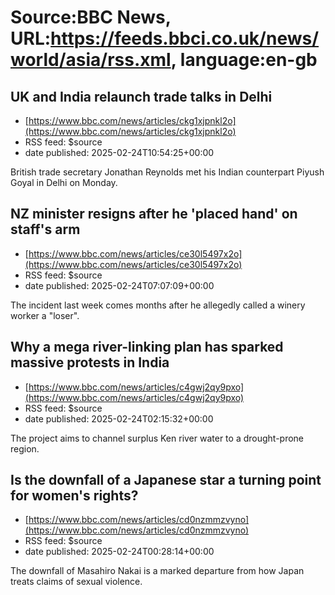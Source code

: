 # Source:BBC News, URL:https://feeds.bbci.co.uk/news/world/asia/rss.xml, language:en-gb

## UK and India relaunch trade talks in Delhi
 - [https://www.bbc.com/news/articles/ckg1xjpnkl2o](https://www.bbc.com/news/articles/ckg1xjpnkl2o)
 - RSS feed: $source
 - date published: 2025-02-24T10:54:25+00:00

British trade secretary Jonathan Reynolds met his Indian counterpart Piyush Goyal in Delhi on Monday.

## NZ minister resigns after he 'placed hand' on staff's arm
 - [https://www.bbc.com/news/articles/ce30l5497x2o](https://www.bbc.com/news/articles/ce30l5497x2o)
 - RSS feed: $source
 - date published: 2025-02-24T07:07:09+00:00

The incident last week comes months after he allegedly called a winery worker a "loser".

## Why a mega river-linking plan has sparked massive protests in India
 - [https://www.bbc.com/news/articles/c4gwj2qy9pxo](https://www.bbc.com/news/articles/c4gwj2qy9pxo)
 - RSS feed: $source
 - date published: 2025-02-24T02:15:32+00:00

The project aims to channel surplus Ken river water to a drought-prone region.

## Is the downfall of a Japanese star a turning point for women's rights?
 - [https://www.bbc.com/news/articles/cd0nzmmzvyno](https://www.bbc.com/news/articles/cd0nzmmzvyno)
 - RSS feed: $source
 - date published: 2025-02-24T00:28:14+00:00

The downfall of Masahiro Nakai is a marked departure from how Japan treats claims of sexual violence.

